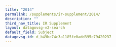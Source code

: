 ```yaml
---
title: "2014"
permalink: /supplements/ir-supplement/2014/
description: ""
third_nav_title: IR Supplement
layout: datagovsg-v2-search
default_field: Subject
datagovsg-id: d_b49bc74c3a1185fe0add395c79420237
---
```

